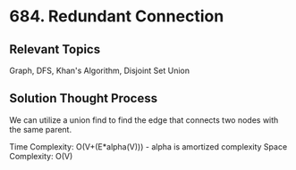 # 684. Redundant Connection

## Relevant Topics

Graph, DFS, Khan's Algorithm, Disjoint Set Union

## Solution Thought Process
We can utilize a union find to find the edge that connects two nodes with the same parent.

Time Complexity: O(V+(E*alpha(V))) - alpha is amortized complexity
Space Complexity: O(V)